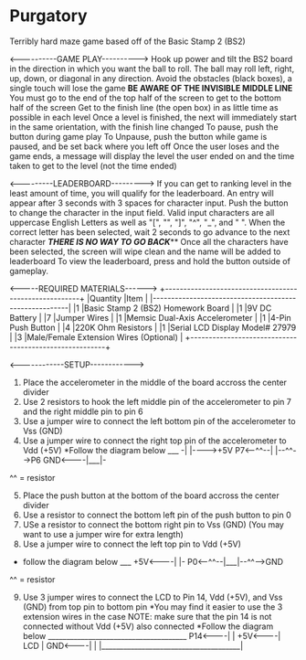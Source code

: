 # Purgatory
Terribly hard maze game based off of the Basic Stamp 2 (BS2)

<----------GAME PLAY---------->
Hook up power and tilt the BS2 board in the direction in which you want the ball to roll.
The ball may roll left, right, up, down, or diagonal in any direction.
Avoid the obstacles (black boxes), a single touch will lose the game
******BE AWARE OF THE INVISIBLE MIDDLE LINE******
You must go to the end of the top half of the screen to get to the bottom half of the screen
Get to the finish line (the  open box) in as little time as possible in each level
Once a level is finished, the next will immediately start in the same orientation, with the finish line changed
To pause, push the button during game play
To Unpause, push the button while game is paused, and be set back where you left off
Once the user loses and the game ends, a message will display the level the user ended on and the time taken to get to the level (not the time ended)

<---------LEADERBOARD--------->
If you can get to  ranking level in the least amount of time, you will qualify for the leaderboard.
An entry will appear after 3 seconds with 3 spaces for character input.
Push the button to change the character in the input field.
Valid input characters are all uppercase English Letters as well as "[", "\", "]", "^", "_", and " ".
When the correct letter has been selected, wait 2 seconds to go advance to the next character
*******THERE IS NO WAY TO GO BACK*********
Once all the characters have been selected, the screen will wipe clean and the name will be added to leaderboard
To view the leaderboard, press and hold the button outside of gameplay.

<-----REQUIRED MATERIALS------>
+-------------------------------------------------------+
|Quantity	|Item					|
|-------------------------------------------------------|
|1		|Basic Stamp 2 (BS2) Homework Board	|
|1		|9V DC Battery				|
|7		|Jumper Wires				|
|1		|Memsic Dual-Axis Accelerometer		|
|1		|4-Pin Push Button			|
|4		|220K Ohm Resistors			|
|1		|Serial LCD Display Model# 27979	|
|3		|Male/Female Extension Wires (Optional) |
+-------------------------------------------------------+

<------------SETUP------------>
1. Place the accelerometer in the middle of the board accross the center divider
2. Use 2 resistors to hook the left middle pin of the accelerometer to pin 7 and the right middle pin to pin 6
3. Use a jumper wire to connect the left bottom pin of the accelerometer to Vss (GND)
4. Use a jumper wire to connect the right top pin of the accelerometer to Vdd (+5V)
*Follow the diagram below
                  ___
                -|   |---->+5V
        P7<--^^--|   |--^^-->P6
         GND<----|___|-

^^ = resistor

5. Place the push button at the bottom of the board accross the center divider
6. Use a resistor to connect the bottom left pin of the push button to pin 0
7. USe a resistor to connect the bottom right pin to Vss (GND) (You may want to use a jumper wire for extra length)
8. Use a jumper wire to connect the left top pin to Vdd (+5V)
* follow the diagram below
                  ___
         +5V<----|   |-
        P0<--^^--|___|--^^-->GND

^^ = resistor

9. Use 3 jumper wires to connect the LCD to Pin 14, Vdd (+5V), and Vss (GND) from top pin to bottom pin
	*You may find it easier to use the 3 extension wires in the case
	NOTE: make sure that the pin 14 is not connected without Vdd (+5V) also connected
*Follow the diagram below
                            ______________________________________
                   P14<----|                                      |
                   +5V<----|                 LCD                  |
                   GND<----|                                      |
                           |______________________________________|